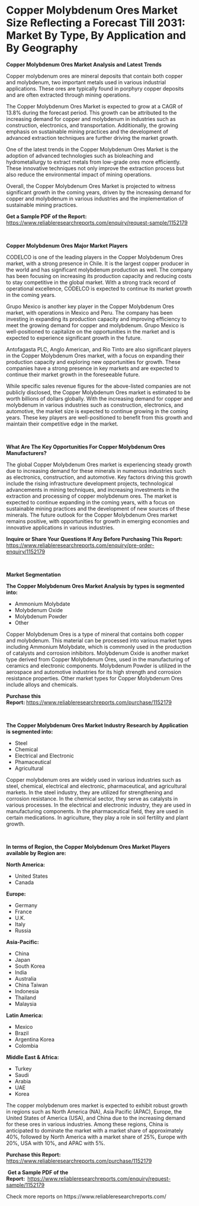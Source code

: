 <p><h1>Copper Molybdenum Ores Market Size Reflecting a Forecast Till 2031: Market By Type, By Application and By Geography</h1></p><p><strong>Copper Molybdenum Ores Market Analysis and Latest Trends</strong></p>
<p><p>Copper molybdenum ores are mineral deposits that contain both copper and molybdenum, two important metals used in various industrial applications. These ores are typically found in porphyry copper deposits and are often extracted through mining operations.</p><p>The Copper Molybdenum Ores Market is expected to grow at a CAGR of 13.8% during the forecast period. This growth can be attributed to the increasing demand for copper and molybdenum in industries such as construction, electronics, and transportation. Additionally, the growing emphasis on sustainable mining practices and the development of advanced extraction techniques are further driving the market growth.</p><p>One of the latest trends in the Copper Molybdenum Ores Market is the adoption of advanced technologies such as bioleaching and hydrometallurgy to extract metals from low-grade ores more efficiently. These innovative techniques not only improve the extraction process but also reduce the environmental impact of mining operations.</p><p>Overall, the Copper Molybdenum Ores Market is projected to witness significant growth in the coming years, driven by the increasing demand for copper and molybdenum in various industries and the implementation of sustainable mining practices.</p></p>
<p><strong>Get a Sample PDF of the Report:&nbsp;</strong> <a href="https://www.reliableresearchreports.com/enquiry/request-sample/1152179">https://www.reliableresearchreports.com/enquiry/request-sample/1152179</a></p>
<p>&nbsp;</p>
<p><strong>Copper Molybdenum Ores Major Market Players</strong></p>
<p><p>CODELCO is one of the leading players in the Copper Molybdenum Ores market, with a strong presence in Chile. It is the largest copper producer in the world and has significant molybdenum production as well. The company has been focusing on increasing its production capacity and reducing costs to stay competitive in the global market. With a strong track record of operational excellence, CODELCO is expected to continue its market growth in the coming years.</p><p>Grupo Mexico is another key player in the Copper Molybdenum Ores market, with operations in Mexico and Peru. The company has been investing in expanding its production capacity and improving efficiency to meet the growing demand for copper and molybdenum. Grupo Mexico is well-positioned to capitalize on the opportunities in the market and is expected to experience significant growth in the future.</p><p>Antofagasta PLC, Anglo American, and Rio Tinto are also significant players in the Copper Molybdenum Ores market, with a focus on expanding their production capacity and exploring new opportunities for growth. These companies have a strong presence in key markets and are expected to continue their market growth in the foreseeable future.</p><p>While specific sales revenue figures for the above-listed companies are not publicly disclosed, the Copper Molybdenum Ores market is estimated to be worth billions of dollars globally. With the increasing demand for copper and molybdenum in various industries such as construction, electronics, and automotive, the market size is expected to continue growing in the coming years. These key players are well-positioned to benefit from this growth and maintain their competitive edge in the market.</p></p>
<p>&nbsp;</p>
<p><strong>What Are The Key Opportunities For Copper Molybdenum Ores Manufacturers?</strong></p>
<p><p>The global Copper Molybdenum Ores market is experiencing steady growth due to increasing demand for these minerals in numerous industries such as electronics, construction, and automotive. Key factors driving this growth include the rising infrastructure development projects, technological advancements in mining techniques, and increasing investments in the extraction and processing of copper molybdenum ores. The market is expected to continue expanding in the coming years, with a focus on sustainable mining practices and the development of new sources of these minerals. The future outlook for the Copper Molybdenum Ores market remains positive, with opportunities for growth in emerging economies and innovative applications in various industries.</p></p>
<p><strong>Inquire or Share Your Questions If Any Before Purchasing This Report:</strong> <a href="https://www.reliableresearchreports.com/enquiry/pre-order-enquiry/1152179">https://www.reliableresearchreports.com/enquiry/pre-order-enquiry/1152179</a></p>
<p>&nbsp;</p>
<p><strong>Market Segmentation</strong></p>
<p><strong>The Copper Molybdenum Ores Market Analysis by types is segmented into:</strong></p>
<p><ul><li>Ammonium Molybdate</li><li>Molybdenum Oxide</li><li>Molybdenum Powder</li><li>Other</li></ul></p>
<p><p>Copper Molybdenum Ores is a type of mineral that contains both copper and molybdenum. This material can be processed into various market types including Ammonium Molybdate, which is commonly used in the production of catalysts and corrosion inhibitors. Molybdenum Oxide is another market type derived from Copper Molybdenum Ores, used in the manufacturing of ceramics and electronic components. Molybdenum Powder is utilized in the aerospace and automotive industries for its high strength and corrosion resistance properties. Other market types for Copper Molybdenum Ores include alloys and chemicals.</p></p>
<p><strong>Purchase this Report:&nbsp;</strong><a href="https://www.reliableresearchreports.com/purchase/1152179">https://www.reliableresearchreports.com/purchase/1152179</a></p>
<p>&nbsp;</p>
<p><strong>The Copper Molybdenum Ores Market Industry Research by Application is segmented into:</strong></p>
<p><ul><li>Steel</li><li>Chemical</li><li>Electrical and Electronic</li><li>Phamaceutical</li><li>Agricultural</li></ul></p>
<p><p>Copper molybdenum ores are widely used in various industries such as steel, chemical, electrical and electronic, pharmaceutical, and agricultural markets. In the steel industry, they are utilized for strengthening and corrosion resistance. In the chemical sector, they serve as catalysts in various processes. In the electrical and electronic industry, they are used in manufacturing components. In the pharmaceutical field, they are used in certain medications. In agriculture, they play a role in soil fertility and plant growth.</p></p>
<p>&nbsp;</p>
<p><strong>In terms of Region, the Copper Molybdenum Ores Market Players available by Region are:</strong></p>
<p>
    <p> <strong> North America: </strong>
        <ul>
            <li>United States</li>
            <li>Canada</li>
        </ul>
        </p> 
    <p> <strong> Europe: </strong>
        <ul>
            <li>Germany</li>
            <li>France</li>
            <li>U.K.</li>
            <li>Italy</li>
            <li>Russia</li>
        </ul>
        </p> 
    <p> <strong> Asia-Pacific: </strong>
        <ul>
            <li>China</li>
            <li>Japan</li>
            <li>South Korea</li>
            <li>India</li>
            <li>Australia</li>
            <li>China Taiwan</li>
            <li>Indonesia</li>
            <li>Thailand</li>
            <li>Malaysia</li>
        </ul>
        </p> 
    <p> <strong> Latin America: </strong>
        <ul>
            <li>Mexico</li>
            <li>Brazil</li>
            <li>Argentina Korea</li>
            <li>Colombia</li>
        </ul>
        </p> 
    <p> <strong> Middle East & Africa: </strong>
        <ul>
            <li>Turkey</li>
            <li>Saudi</li>
            <li>Arabia</li>
            <li>UAE</li>
            <li>Korea</li>
        </ul>
    </p>
    </p>
<p><p>The copper molybdenum ores market is expected to exhibit robust growth in regions such as North America (NA), Asia Pacific (APAC), Europe, the United States of America (USA), and China due to the increasing demand for these ores in various industries. Among these regions, China is anticipated to dominate the market with a market share of approximately 40%, followed by North America with a market share of 25%, Europe with 20%, USA with 10%, and APAC with 5%.</p></p>
<p><strong>Purchase this Report: </strong><a href="https://www.reliableresearchreports.com/purchase/1152179">https://www.reliableresearchreports.com/purchase/1152179</a></p>
<p>&nbsp;<strong>Get a Sample PDF of the Report:&nbsp;&nbsp;</strong><a href="https://www.reliableresearchreports.com/enquiry/request-sample/1152179">https://www.reliableresearchreports.com/enquiry/request-sample/1152179</a></p>
<p><strong></strong></p>
<p>Check more reports on https://www.reliableresearchreports.com/</p>